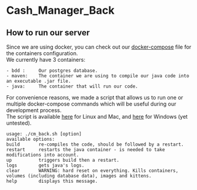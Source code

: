 # Cash_Manager_Back

## How to run our server

Since we are using docker, you can check out our [docker-compose](docker-compose.yml) file for the containers configuration.  
We currently have 3 containers:
```
- bdd :     Our postgres database.
- maven:    The container we are using to compile our java code into an executable .jar file.
- java:     The container that will run our code.
```

For convenience reasons, we made a script that allows us to run one or multiple docker-compose commands which will be useful during our development process.  
The script is available [here](cm_back.sh) for Linux and Mac, and [here](cm_back.ps1) for Windows (yet untested).

```
usage: ./cm_back.sh [option]
available options:
build       re-compiles the code, should be followed by a restart.
restart     restarts the java container - is needed to take modifications into account.
up          triggers build then a restart.
logs        gets java's logs.
clear       WARNING: hard reset on everything. Kills containers, volumes (including database data), images and kittens.
help        displays this message.

```
